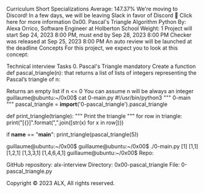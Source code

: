 
Curriculum
Short Specializations
Average: 147.37%
We're moving to Discord!
In a few days, we will be leaving Slack in favor of Discord 🎉
Click here for more information
0x00. Pascal's Triangle
Algorithm
Python
 By: Alexa Orrico, Software Engineer at Holberton School
 Weight: 1
 Project will start Sep 24, 2023 8:00 PM, must end by Sep 28, 2023 8:00 PM
 Checker was released at Sep 25, 2023 8:00 PM
 An auto review will be launched at the deadline
Concepts
For this project, we expect you to look at this concept:

Technical interview
Tasks
0. Pascal's Triangle
mandatory
Create a function def pascal_triangle(n): that returns a list of lists of integers representing the Pascal’s triangle of n:

Returns an empty list if n <= 0
You can assume n will be always an integer
guillaume@ubuntu:~/0x00$ cat 0-main.py
#!/usr/bin/python3
"""
0-main
"""
pascal_triangle = __import__('0-pascal_triangle').pascal_triangle

def print_triangle(triangle):
    """
    Print the triangle
    """
    for row in triangle:
        print("[{}]".format(",".join([str(x) for x in row])))


if __name__ == "__main__":
    print_triangle(pascal_triangle(5))

guillaume@ubuntu:~/0x00$ 
guillaume@ubuntu:~/0x00$ ./0-main.py
[1]
[1,1]
[1,2,1]
[1,3,3,1]
[1,4,6,4,1]
guillaume@ubuntu:~/0x00$ 
Repo:

GitHub repository: alx-interview
Directory: 0x00-pascal_triangle
File: 0-pascal_triangle.py
  
Copyright © 2023 ALX, All rights reserved.
